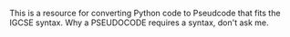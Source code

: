 This is a resource for converting Python code to Pseudcode that fits the IGCSE syntax. Why a PSEUDOCODE requires a syntax, don't ask me. 
